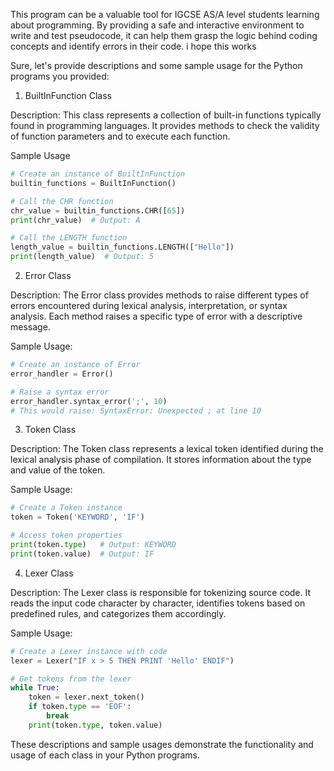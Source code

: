 This program can be a valuable tool for IGCSE AS/A level students learning about programming. By providing a safe and interactive environment to write and test pseudocode, it can help them grasp the logic behind coding concepts and identify errors in their code.
i hope this works

Sure, let's provide descriptions and some sample usage for the Python programs you provided:

1. BuiltInFunction Class

Description:
This class represents a collection of built-in functions typically found in programming languages. It provides methods to check the validity of function parameters and to execute each function.

Sample Usage
```python
# Create an instance of BuiltInFunction
builtin_functions = BuiltInFunction()

# Call the CHR function
chr_value = builtin_functions.CHR([65])
print(chr_value)  # Output: A

# Call the LENGTH function
length_value = builtin_functions.LENGTH(["Hello"])
print(length_value)  # Output: 5
```

2. Error Class

Description:
The Error class provides methods to raise different types of errors encountered during lexical analysis, interpretation, or syntax analysis. Each method raises a specific type of error with a descriptive message.

Sample Usage:
```python
# Create an instance of Error
error_handler = Error()

# Raise a syntax error
error_handler.syntax_error(';', 10)
# This would raise: SyntaxError: Unexpected ; at line 10
```

3. Token Class

Description:
The Token class represents a lexical token identified during the lexical analysis phase of compilation. It stores information about the type and value of the token.

Sample Usage:
```python
# Create a Token instance
token = Token('KEYWORD', 'IF')

# Access token properties
print(token.type)   # Output: KEYWORD
print(token.value)  # Output: IF
```

4. Lexer Class

Description:
The Lexer class is responsible for tokenizing source code. It reads the input code character by character, identifies tokens based on predefined rules, and categorizes them accordingly.

Sample Usage:
```python
# Create a Lexer instance with code
lexer = Lexer("IF x > 5 THEN PRINT 'Hello' ENDIF")

# Get tokens from the lexer
while True:
    token = lexer.next_token()
    if token.type == 'EOF':
        break
    print(token.type, token.value)
```

These descriptions and sample usages demonstrate the functionality and usage of each class in your Python programs.
